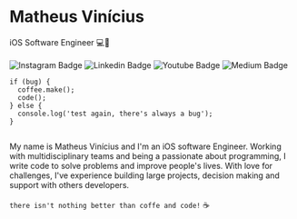 # Matheus Vinícius

iOS Software Engineer :computer::apple:
<br><br>
![Instagram Badge](https://img.shields.io/badge/-Instagram-orange?style=flat-square&logo=Instagram&logoColor=white&link=https://www.instagram.com/matheusgoes.dev/)
![Linkedin Badge](https://img.shields.io/badge/-Linkedin-orange?style=flat-square&logo=Linkedin&logoColor=white&link=https://www.linkedin.com/in/matheusvmg/)
![Youtube Badge](https://img.shields.io/badge/-Youtube-orange?style=flat-square&logo=Youtube&logoColor=white&link=https://www.youtube.com/channel/UCEtvDgD-imAdwyLH3x6oIuw?view_as=subscriber)
![Medium Badge](https://img.shields.io/badge/-Medium-orange?style=flat-square&logo=Medium&logoColor=white&link=https://medium.com/@matheusgoes.dev)

```
if (bug) {
  coffee.make();
  code();
} else {
  console.log('test again, there's always a bug');
}
  
```

My name is Matheus Vinícius and I'm an iOS software Engineer. Working with multidisciplinary teams and being a passionate about programming, I write code to solve problems and improve people's lives. With love for challenges, I've experience building large projects, decision making and support with others developers.
<br><br>
`there isn't nothing better than coffe and code!` :coffee:
